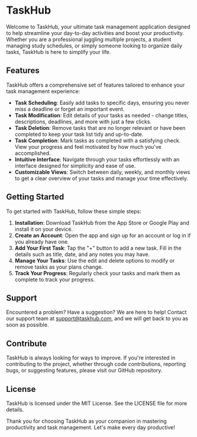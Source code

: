 # TaskHub

Welcome to TaskHub, your ultimate task management application designed to help streamline your day-to-day activities and boost your productivity. Whether you are a professional juggling multiple projects, a student managing study schedules, or simply someone looking to organize daily tasks, TaskHub is here to simplify your life.

## Features

TaskHub offers a comprehensive set of features tailored to enhance your task management experience:

- **Task Scheduling**: Easily add tasks to specific days, ensuring you never miss a deadline or forget an important event.
- **Task Modification**: Edit details of your tasks as needed - change titles, descriptions, deadlines, and more with just a few clicks.
- **Task Deletion**: Remove tasks that are no longer relevant or have been completed to keep your task list tidy and up-to-date.
- **Task Completion**: Mark tasks as completed with a satisfying check. View your progress and feel motivated by how much you've accomplished.
- **Intuitive Interface**: Navigate through your tasks effortlessly with an interface designed for simplicity and ease of use.
- **Customizable Views**: Switch between daily, weekly, and monthly views to get a clear overview of your tasks and manage your time effectively.

## Getting Started

To get started with TaskHub, follow these simple steps:

1. **Installation**: Download TaskHub from the App Store or Google Play and install it on your device.
2. **Create an Account**: Open the app and sign up for an account or log in if you already have one.
3. **Add Your First Task**: Tap the "+" button to add a new task. Fill in the details such as title, date, and any notes you may have.
4. **Manage Your Tasks**: Use the edit and delete options to modify or remove tasks as your plans change.
5. **Track Your Progress**: Regularly check your tasks and mark them as complete to track your progress.

## Support

Encountered a problem? Have a suggestion? We are here to help! Contact our support team at support@taskhub.com, and we will get back to you as soon as possible.

## Contribute

TaskHub is always looking for ways to improve. If you're interested in contributing to the project, whether through code contributions, reporting bugs, or suggesting features, please visit our GitHub repository.

## License

TaskHub is licensed under the MIT License. See the LICENSE file for more details.

Thank you for choosing TaskHub as your companion in mastering productivity and task management. Let's make every day productive!
